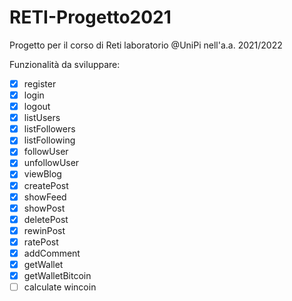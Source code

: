 # RETI-Progetto2021
Progetto per il corso di Reti laboratorio @UniPi nell'a.a. 2021/2022

Funzionalità da sviluppare:
- [x] register
- [x] login
- [x] logout
- [x] listUsers
- [x] listFollowers
- [x] listFollowing
- [x] followUser
- [x] unfollowUser
- [x] viewBlog
- [x] createPost
- [x] showFeed
- [x] showPost
- [x] deletePost
- [x] rewinPost
- [x] ratePost
- [x] addComment
- [x] getWallet
- [x] getWalletBitcoin
- [ ] calculate wincoin